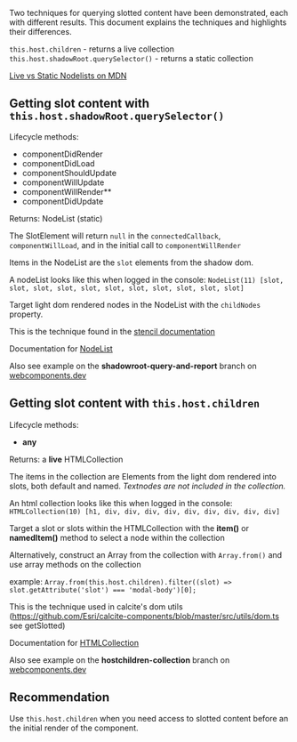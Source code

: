 
Two techniques for querying slotted content have been demonstrated, each with different results.  This document explains the techniques and highlights their differences.

`this.host.children` - returns a live collection
`this.host.shadowRoot.querySelector()` - returns a static collection

[Live vs Static Nodelists on MDN](https://developer.mozilla.org/en-US/docs/Web/API/NodeList#live_vs._static_nodelists)


## Getting slot content with **`this.host.shadowRoot.querySelector()`**

Lifecycle methods:
- componentDidRender
- componentDidLoad
- componentShouldUpdate
- componentWillUpdate
- componentWillRender**
- componentDidUpdate

Returns: NodeList (static)

The SlotElement will return `null` in the `connectedCallback`, `componentWillLoad`, and in the initial call to `componentWillRender`

Items in the NodeList are the `slot` elements from the shadow dom.  

A nodeList looks like this when logged in the console:
`NodeList(11) [slot, slot, slot, slot, slot, slot, slot, slot, slot, slot, slot]`

Target light dom rendered nodes in the NodeList with the `childNodes` property.

This is the technique found in the [stencil documentation](https://stenciljs.com/docs/styling#shadow-dom-queryselector)

Documentation for [NodeList](https://developer.mozilla.org/en-US/docs/Web/API/NodeList)

Also see example on the **shadowroot-query-and-report** branch on [webcomponents.dev](https://webcomponents.dev/edit/UDXpjjUZGoJY2k0a6yJ1)

## Getting slot content with **`this.host.children`**

Lifecycle methods:  
- **any**

Returns: a **live** HTMLCollection

The items in the collection are Elements from the light dom rendered into slots, both default and named.  _Textnodes are not included in the collection._  

An html collection looks like this when logged in the console:
`HTMLCollection(10) [h1, div, div, div, div, div, div, div, div, div]`

Target a slot or slots within the HTMLCollection with the **item()** or **namedItem()** method to select a node within the collection

Alternatively, construct an Array from the collection with `Array.from()` and use array methods on the collection

example:  `Array.from(this.host.children).filter((slot) => slot.getAttribute('slot') === 'modal-body')[0];`

This is the technique used in calcite's dom utils (https://github.com/Esri/calcite-components/blob/master/src/utils/dom.ts  see getSlotted)

Documentation for [HTMLCollection](https://developer.mozilla.org/en-US/docs/Web/API/HTMLCollection)

Also see example on the **hostchildren-collection** branch on [webcomponents.dev](https://webcomponents.dev/edit/UDXpjjUZGoJY2k0a6yJ1)

## Recommendation

Use `this.host.children` when you need access to slotted content before an the initial render of the component.